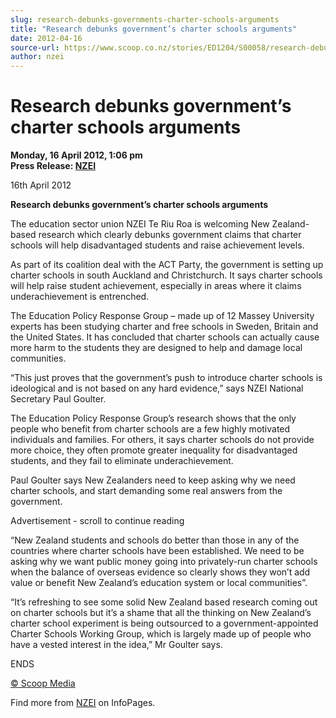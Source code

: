 ```yaml
---
slug: research-debunks-governments-charter-schools-arguments
title: "Research debunks government’s charter schools arguments"
date: 2012-04-16
source-url: https://www.scoop.co.nz/stories/ED1204/S00058/research-debunks-governments-charter-schools-arguments.htm
author: nzei
---
```

Research debunks government’s charter schools arguments
=======================================================

**Monday, 16 April 2012, 1:06 pm**  
**Press Release: [NZEI](https://info.scoop.co.nz/NZEI)**

16th April 2012

**Research debunks government’s charter schools arguments**

The education sector union NZEI Te Riu Roa is welcoming New Zealand-based research which clearly debunks government claims that charter schools will help disadvantaged students and raise achievement levels.

As part of its coalition deal with the ACT Party, the government is setting up charter schools in south Auckland and Christchurch. It says charter schools will help raise student achievement, especially in areas where it claims underachievement is entrenched.

The Education Policy Response Group – made up of 12 Massey University experts has been studying charter and free schools in Sweden, Britain and the United States. It has concluded that charter schools can actually cause more harm to the students they are designed to help and damage local communities.

“This just proves that the government’s push to introduce charter schools is ideological and is not based on any hard evidence,” says NZEI National Secretary Paul Goulter.

The Education Policy Response Group’s research shows that the only people who benefit from charter schools are a few highly motivated individuals and families. For others, it says charter schools do not provide more choice, they often promote greater inequality for disadvantaged students, and they fail to eliminate underachievement.

Paul Goulter says New Zealanders need to keep asking why we need charter schools, and start demanding some real answers from the government.

Advertisement - scroll to continue reading





“New Zealand students and schools do better than those in any of the countries where charter schools have been established. We need to be asking why we want public money going into privately-run charter schools when the balance of overseas evidence so clearly shows they won’t add value or benefit New Zealand’s education system or local communities”.

“It’s refreshing to see some solid New Zealand based research coming out on charter schools but it’s a shame that all the thinking on New Zealand’s charter school experiment is being outsourced to a government-appointed Charter Schools Working Group, which is largely made up of people who have a vested interest in the idea,” Mr Goulter says.

ENDS

[© Scoop Media](http://www.scoop.co.nz/about/terms.html)

Find more from [NZEI](https://info.scoop.co.nz/NZEI) on InfoPages.